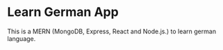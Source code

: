# Learn German App

This is a MERN (MongoDB, Express, React and Node.js.) to learn german language.
